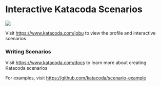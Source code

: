 # Interactive Katacoda Scenarios

[![](http://shields.katacoda.com/katacoda/jobu/count.svg)](https://www.katacoda.com/jobu "Get your profile on Katacoda.com")

Visit https://www.katacoda.com/jobu to view the profile and interactive scenarios

### Writing Scenarios
Visit https://www.katacoda.com/docs to learn more about creating Katacoda scenarios

For examples, visit https://github.com/katacoda/scenario-example
